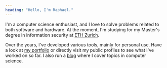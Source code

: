 ```yaml
---
heading: "Hello, I'm Raphael."
---
```


I'm a computer science enthusiast, and I love to solve problems related to both software and hardware. At the moment, I'm studying for my Master's degree in information security at [ETH Zurich](https://ethz.ch/).

Over the years, I've developed various tools, mainly for personal use. Have a look at [my portfolio](https://www.eiken.dev/) or directly visit my public profiles to see what I've worked on so far. I also run a [blog](https://www.eiken.dev/blog) where I cover topics in computer science.
